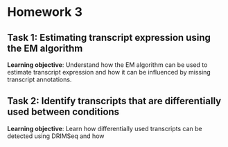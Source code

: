# Homework 3

## Task 1: Estimating transcript expression using the EM algorithm
**Learning objective**: Understand how the EM algorithm can be used to estimate transcript expression and how it can be influenced by missing transcript annotations.

## Task 2: Identify transcripts that are differentially used between conditions
**Learning objective**: Learn how differentially used transcripts can be detected using DRIMSeq and how 
<!--stackedit_data:
eyJoaXN0b3J5IjpbODQ2OTE1MTAyXX0=
-->